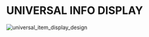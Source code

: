 # UNIVERSAL INFO DISPLAY

![universal_item_display_design](https://user-images.githubusercontent.com/26150152/153199853-4c7d251f-da39-42b1-a879-6e4f9e588c1d.png)
